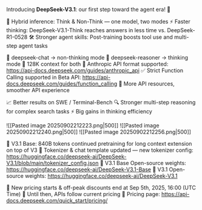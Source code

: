 Introducing **DeepSeek-V3.1**: our first step toward the agent era! 🚀

🧠 Hybrid inference: Think & Non-Think — one model, two modes
⚡️ Faster thinking: DeepSeek-V3.1-Think reaches answers in less time vs. DeepSeek-R1-0528
🛠️ Stronger agent skills: Post-training boosts tool use and multi-step agent tasks

🔹 deepseek-chat → non-thinking mode
🔹 deepseek-reasoner → thinking mode
🧵 128K context for both
🔌 Anthropic API format supported: https://api-docs.deepseek.com/guides/anthropic_api
✅ Strict Function Calling supported in Beta API: https://api-docs.deepseek.com/guides/function_calling
🚀 More API resources, smoother API experience


📈 Better results on SWE / Terminal-Bench
🔍 Stronger multi-step reasoning for complex search tasks
⚡️ Big gains in thinking efficiency

![[Pasted image 20250902212223.png|500]]
![[Pasted image 20250902212240.png|500]]
![[Pasted image 20250902212256.png|500]]

🔹 V3.1 Base: 840B tokens continued pretraining for long context extension on top of V3
🔹 Tokenizer & chat template updated — new tokenizer config: https://huggingface.co/deepseek-ai/DeepSeek-V3.1/blob/main/tokenizer_config.json
🔗 V3.1 Base Open-source weights: https://huggingface.co/deepseek-ai/DeepSeek-V3.1-Base
🔗 V3.1 Open-source weights: https://huggingface.co/deepseek-ai/DeepSeek-V3.1

🔹 New pricing starts & off-peak discounts end at Sep 5th, 2025, 16:00 (UTC Time)
🔹 Until then, APIs follow current pricing
📝 Pricing page: https://api-docs.deepseek.com/quick_start/pricing/

